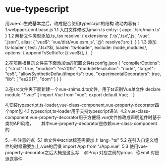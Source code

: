 # vue-typescript
用vue-cli生成基本之后，改成配合使用typescrpit的结构
改动内容有：
1.webpack.conf.base.js
  1.1 入口文件修改为main.ts
    entry: {
      app: './src/main.ts'
    }
  1.2 解析文件类型添加.ts,.tsx
    resolve: {
      extensions: ['.ts','.tsx','.js', '.vue', '.json'],
      alias: {
        'vue$': 'vue/dist/vue.esm.js',
        '@': resolve('src'),
      }
    }
  1.3 添加ts-loader
    {
      test: /\.tsx?$/,
      loader: 'ts-loader',
      exclude: /node_modules/,
      options: {
        appendTsSuffixTo: [/\.vue$/],
      }
    }
 

2.在项目根目录文件夹下面添加ts的配置文件tsconfig.json
{
  "compilerOptions": {
    "strict": true,
    "module": "es2015",
    "moduleResolution": "node",
    "target": "es5",
    "allowSyntheticDefaultImports": true,
    "experimentalDecorators": true,
    "lib": [
      "es2017",
      "dom"
    ]
  }
}

3.在src文件夹下面新建一个vue-shims.d.ts文件，用于ts识别Vue单文件
    declare module "*.vue" {
      import Vue from "vue";
      export default Vue;
    }
 
4.安装typescript,ts-loader,vue-class-component,vue-property-decorator四个npm包
  4.1 typescript,ts-loader用于支持typescript语法
  4.2 vue-class-component,vue-property-decorator用于方便将.vue文件修改成声明组件时基于类的API风格，
      其中vue-property-decorator是依赖vue-class-component的

5.一些注意的点
  5.1 单文件中script标签需要加上 lang="ts"
  5.2 在引入自定义组件的时候需要加上.vue的后缀 import App from './App.vue'
  5.3 使用vue-property-decorator之后大概是这么写
    <script lang="ts">
    import { Vue, Component, Prop, Emit } from "vue-property-decorator";
    @Component
    export default class Hello extends Vue {
      @Prop({
        type: String,
        default: "Default Value"
      })
      name: string;
      @Prop({
        type: Number,
        default: 0
      })
      initialEnthusiasm: number;
      enthusiasm = this.initialEnthusiasm;
      @Emit("plus")
      increment() {
        this.enthusiasm++;
        console.log(this.enthusiasm);
      }
      @Emit("minus")
      decrement() {
        if (this.enthusiasm > 0) {
          this.enthusiasm--;
        }
        console.log(this.enthusiasm);
      }
      // 计算属性
      get exclamationMarks(): string {
        return Array(this.enthusiasm + 1).join("!");
      }
    }
    </script>
    @Prop 对应之前的props
    @Emit 对应派送事件
